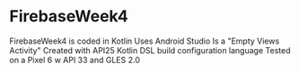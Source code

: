 # FirebaseWeek4
FirebaseWeek4 is coded in Kotlin
Uses Android Studio
Is a "Empty Views Activity"
Created with API25
Kotlin DSL build configuration language
Tested on a Pixel 6 w API 33 and GLES 2.0
